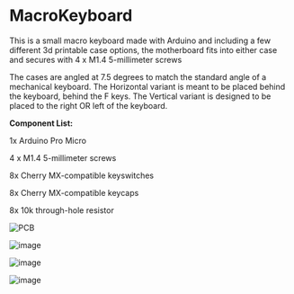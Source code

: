 # MacroKeyboard
This is a small macro keyboard made with Arduino and including a few different 3d printable case options, the motherboard fits into either case and secures with 4 x M1.4 5-millimeter screws

The cases are angled at 7.5 degrees to match the standard angle of a mechanical keyboard. The Horizontal variant is meant to be placed behind the keyboard, behind the F keys. The Vertical variant is designed to be placed to the right OR left of the keyboard.

**Component List:**

1x Arduino Pro Micro 

4 x M1.4 5-millimeter screws

8x Cherry MX-compatible keyswitches

8x Cherry MX-compatible keycaps

8x 10k through-hole resistor

![PCB](https://github.com/smcalister91/MacroKeyboard/assets/14841708/3f9e11f5-c94c-4680-8339-05612f1595ad)

![image](https://github.com/smcalister91/MacroKeyboard/assets/14841708/60c10a3f-d40b-4b83-b0d5-5ec50406f232)

![image](https://github.com/smcalister91/MacroKeyboard/assets/14841708/b1b408f6-1718-4bf8-a577-26968006b395)

![image](https://github.com/smcalister91/MacroKeyboard/assets/14841708/2e318b4c-63bf-472e-8a79-c72ba7995eb0)
